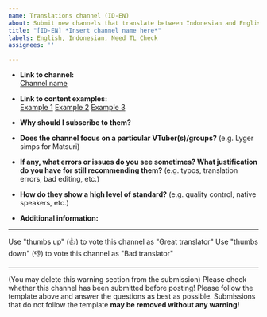```yaml
---
name: Translations channel (ID-EN)
about: Submit new channels that translate between Indonesian and English
title: "[ID-EN] *Insert channel name here*"
labels: English, Indonesian, Need TL Check
assignees: ''

---
```


- **Link to channel:**  
  [Channel name](url)
  
- **Link to content examples:**  
  [Example 1](url)
  [Example 2](url)
  [Example 3](url)

- **Why should I subscribe to them?**  

- **Does the channel focus on a particular VTuber(s)/groups?**   (e.g. Lyger simps for Matsuri)  

- **If any, what errors or issues do you see sometimes? What justification do you have for still recommending them?**   (e.g. typos, translation errors, bad editing, etc.)  

- **How do they show a high level of standard?**   (e.g. quality control, native speakers, etc.)  


- **Additional information:**  

----

Use "thumbs up" (👍) to vote this channel as "Great translator"
Use "thumbs down" (👎) to vote this channel as "Bad translator"

----

(You may delete this warning section from the submission)
Please check whether this channel has been submitted before posting!
Please follow the template above and answer the questions as best as possible. Submissions that do not follow the template **may be removed without any warning!**
